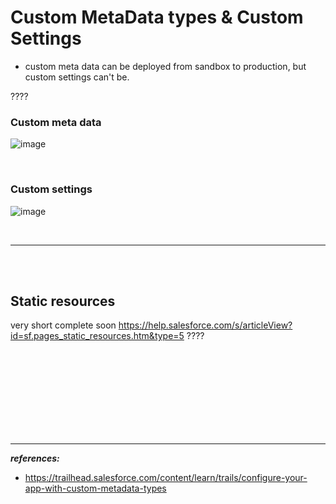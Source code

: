 
# Custom MetaData types & Custom Settings
- custom meta data can be deployed from sandbox to production, but custom settings can't be.

????


### Custom meta data
![image](https://user-images.githubusercontent.com/63545175/192206321-41615613-e6ed-4de6-8d67-7f73bf19af48.png)


<br/>


### Custom settings
![image](https://user-images.githubusercontent.com/63545175/192206233-a14feddd-7429-4240-90f9-08050d3e186b.png)


<br/>


---


<br/>


<br/>


## Static resources
very short complete soon
https://help.salesforce.com/s/articleView?id=sf.pages_static_resources.htm&type=5 ????






<br/>

<br/>

<br/>

<br/>

<br/>

<br/>

<br/>

<br/>



---

***references:***

- https://trailhead.salesforce.com/content/learn/trails/configure-your-app-with-custom-metadata-types




